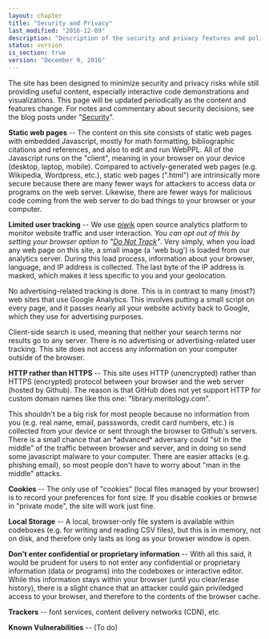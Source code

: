 ```yaml
---
layout: chapter
title: "Security and Privacy"
last_modified: "2016-12-09"
description: "Description of the security and privacy features and policies for this site."
status: version
is_section: true
version: "December 9, 2016"
---
```


The site has been designed to minimize security and privacy risks while still providing useful content, especially interactive code demonstrations and visualizations.  This page will be updated periodically as the content and features change.  For notes and commentary about security decisions, see the blog posts under "[Security](/posts/security/index.html)".

**Static web pages** -- The content on this site consists of static web pages with embedded Javascript, mostly for math formatting, bibliographic citations and references, and also to edit and run WebPPL.  All of the Javascript runs on the "client", meaning in your browser on your device (desktop, laptop, mobile). Compared to actively-generated web pages (e.g. Wikipedia, Wordpress, etc.), static web pages (".html") are intrinsically more secure because there are many fewer ways for attackers to access data or programs on the web server.  Likewise, there are fewer ways for malicious code coming from the web server to do bad things to your browser or your computer.

**Limited user tracking** -- We use [piwik](https://piwik.org) open source analytics platform to monitor website traffic and user interaction.  *You can opt out of this by setting your browser option to "[Do Not Track](http://donottrack.us)"*. Very simply, when you load any web page on this site, a small image (a 'web bug') is loaded from our analytics server. During this load process, information about your browser, language, and IP address is collected. The last byte of the IP address is masked, which makes it less specific to you and your geolocation.

No advertising-related tracking is done.  This is in contrast to many (most?) web sites that use Google Analytics. This involves putting a small script on every page, and it passes nearly all your website activity back to Google, which they use for advertising purposes.

Client-side search is used, meaning that neither your search terms nor results go to any server. There is no advertising or advertising-related user tracking. This site does not access any information on your computer outside of the browser.

**HTTP rather than HTTPS** -- This site uses HTTP (unencrypted) rather than HTTPS (encrypted) protocol between your browser and the web server (hosted by Github). The reason is that GitHub does not yet support HTTP for   custom domain names like this one: "library.meritology.com".  

<p class = "note">This shouldn't be a big risk for most people because no information from you (e.g. real name, email, passswords, credit card numbers, etc.) is collected from your device or sent through the browser to Github's servers.  There is a small chance that an *advanced* adversary could "sit in the middle" of the traffic between browser and server, and in doing so send some javascript malware to your computer.  There are easier attacks (e.g. phishing email), so most people don't have to worry about "man in the middle" attacks.</p>

**Cookies** -- The only use of "cookies" (local files managed by your browser) is to record your preferences for font size.  If you disable cookies or browse in "private mode", the site will work just fine.

**Local Storage** -- A local, browser-only file system is available within codeboxes (e.g. for writing and reading CSV files), but this is in memory, not on disk, and therefore only lasts as long as your browser window is open.

**Don't enter confidential or proprietary information** -- With all this said, it would be prudent for users to not enter any confidential or proprietary information (data or programs) into the codeboxes or interactive editor.  While this information stays within your browser (until you clear/erase history), there is a slight chance that an attacker could gain priviledged access to your browser, and therefore to the contents of the browser cache.

<div class="work_in_progress" markdown="1">

**Trackers** -- font services, content delivery networks (CDN), etc.

**Known Vulnerabilities** -- (To do)

</div>
